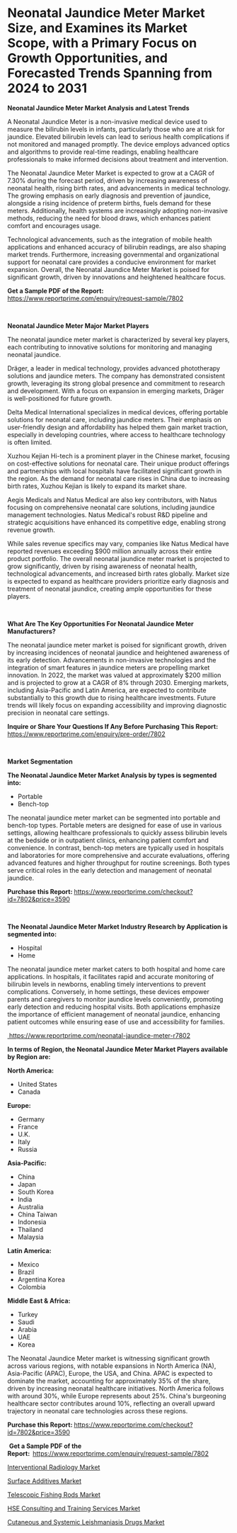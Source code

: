 <p><h1>Neonatal Jaundice Meter Market Size, and Examines its Market Scope, with a Primary Focus on Growth Opportunities, and Forecasted Trends Spanning from 2024 to 2031</h1></p><p><strong>Neonatal Jaundice Meter Market Analysis and Latest Trends</strong></p>
<p><p>A Neonatal Jaundice Meter is a non-invasive medical device used to measure the bilirubin levels in infants, particularly those who are at risk for jaundice. Elevated bilirubin levels can lead to serious health complications if not monitored and managed promptly. The device employs advanced optics and algorithms to provide real-time readings, enabling healthcare professionals to make informed decisions about treatment and intervention.</p><p>The Neonatal Jaundice Meter Market is expected to grow at a CAGR of 7.30% during the forecast period, driven by increasing awareness of neonatal health, rising birth rates, and advancements in medical technology. The growing emphasis on early diagnosis and prevention of jaundice, alongside a rising incidence of preterm births, fuels demand for these meters. Additionally, health systems are increasingly adopting non-invasive methods, reducing the need for blood draws, which enhances patient comfort and encourages usage.</p><p>Technological advancements, such as the integration of mobile health applications and enhanced accuracy of bilirubin readings, are also shaping market trends. Furthermore, increasing governmental and organizational support for neonatal care provides a conducive environment for market expansion. Overall, the Neonatal Jaundice Meter Market is poised for significant growth, driven by innovations and heightened healthcare focus.</p></p>
<p><strong>Get a Sample PDF of the Report:&nbsp;</strong> <a href="https://www.reportprime.com/enquiry/request-sample/7802?utm_campaign=37&utm_medium=2&utm_source=Github&utm_content=ia&utm_term=25112024&utm_id=neonatal-jaundice-meter">https://www.reportprime.com/enquiry/request-sample/7802</a></p>
<p>&nbsp;</p>
<p><strong>Neonatal Jaundice Meter Major Market Players</strong></p>
<p><p>The neonatal jaundice meter market is characterized by several key players, each contributing to innovative solutions for monitoring and managing neonatal jaundice. </p><p>Dräger, a leader in medical technology, provides advanced phototherapy solutions and jaundice meters. The company has demonstrated consistent growth, leveraging its strong global presence and commitment to research and development. With a focus on expansion in emerging markets, Dräger is well-positioned for future growth.</p><p>Delta Medical International specializes in medical devices, offering portable solutions for neonatal care, including jaundice meters. Their emphasis on user-friendly design and affordability has helped them gain market traction, especially in developing countries, where access to healthcare technology is often limited.</p><p>Xuzhou Kejian Hi-tech is a prominent player in the Chinese market, focusing on cost-effective solutions for neonatal care. Their unique product offerings and partnerships with local hospitals have facilitated significant growth in the region. As the demand for neonatal care rises in China due to increasing birth rates, Xuzhou Kejian is likely to expand its market share.</p><p>Aegis Medicals and Natus Medical are also key contributors, with Natus focusing on comprehensive neonatal care solutions, including jaundice management technologies. Natus Medical's robust R&D pipeline and strategic acquisitions have enhanced its competitive edge, enabling strong revenue growth.</p><p>While sales revenue specifics may vary, companies like Natus Medical have reported revenues exceeding $900 million annually across their entire product portfolio. The overall neonatal jaundice meter market is projected to grow significantly, driven by rising awareness of neonatal health, technological advancements, and increased birth rates globally. Market size is expected to expand as healthcare providers prioritize early diagnosis and treatment of neonatal jaundice, creating ample opportunities for these players.</p></p>
<p>&nbsp;</p>
<p><strong>What Are The Key Opportunities For Neonatal Jaundice Meter Manufacturers?</strong></p>
<p><p>The neonatal jaundice meter market is poised for significant growth, driven by increasing incidences of neonatal jaundice and heightened awareness of its early detection. Advancements in non-invasive technologies and the integration of smart features in jaundice meters are propelling market innovation. In 2022, the market was valued at approximately $200 million and is projected to grow at a CAGR of 8% through 2030. Emerging markets, including Asia-Pacific and Latin America, are expected to contribute substantially to this growth due to rising healthcare investments. Future trends will likely focus on expanding accessibility and improving diagnostic precision in neonatal care settings.</p></p>
<p><strong>Inquire or Share Your Questions If Any Before Purchasing This Report:</strong> <a href="https://www.reportprime.com/enquiry/pre-order/7802?utm_campaign=37&utm_medium=2&utm_source=Github&utm_content=ia&utm_term=25112024&utm_id=neonatal-jaundice-meter">https://www.reportprime.com/enquiry/pre-order/7802</a></p>
<p>&nbsp;</p>
<p><strong>Market Segmentation</strong></p>
<p><strong>The Neonatal Jaundice Meter Market Analysis by types is segmented into:</strong></p>
<p><ul><li>Portable</li><li>Bench-top</li></ul></p>
<p><p>The neonatal jaundice meter market can be segmented into portable and bench-top types. Portable meters are designed for ease of use in various settings, allowing healthcare professionals to quickly assess bilirubin levels at the bedside or in outpatient clinics, enhancing patient comfort and convenience. In contrast, bench-top meters are typically used in hospitals and laboratories for more comprehensive and accurate evaluations, offering advanced features and higher throughput for routine screenings. Both types serve critical roles in the early detection and management of neonatal jaundice.</p></p>
<p><strong>Purchase this Report:&nbsp;</strong><a href="https://www.reportprime.com/checkout?id=7802&price=3590&utm_campaign=37&utm_medium=2&utm_source=Github&utm_content=ia&utm_term=25112024&utm_id=neonatal-jaundice-meter">https://www.reportprime.com/checkout?id=7802&price=3590</a></p>
<p>&nbsp;</p>
<p><strong>The Neonatal Jaundice Meter Market Industry Research by Application is segmented into:</strong></p>
<p><ul><li>Hospital</li><li>Home</li></ul></p>
<p><p>The neonatal jaundice meter market caters to both hospital and home care applications. In hospitals, it facilitates rapid and accurate monitoring of bilirubin levels in newborns, enabling timely interventions to prevent complications. Conversely, in home settings, these devices empower parents and caregivers to monitor jaundice levels conveniently, promoting early detection and reducing hospital visits. Both applications emphasize the importance of efficient management of neonatal jaundice, enhancing patient outcomes while ensuring ease of use and accessibility for families.</p></p>
<p><a href="https://www.reportprime.com/neonatal-jaundice-meter-r7802?utm_campaign=37&utm_medium=2&utm_source=Github&utm_content=ia&utm_term=25112024&utm_id=neonatal-jaundice-meter">&nbsp;https://www.reportprime.com/neonatal-jaundice-meter-r7802</a></p>
<p><strong>In terms of Region, the Neonatal Jaundice Meter Market Players available by Region are:</strong></p>
<p>
    <p> <strong> North America: </strong>
        <ul>
            <li>United States</li>
            <li>Canada</li>
        </ul>
        </p> 
    <p> <strong> Europe: </strong>
        <ul>
            <li>Germany</li>
            <li>France</li>
            <li>U.K.</li>
            <li>Italy</li>
            <li>Russia</li>
        </ul>
        </p> 
    <p> <strong> Asia-Pacific: </strong>
        <ul>
            <li>China</li>
            <li>Japan</li>
            <li>South Korea</li>
            <li>India</li>
            <li>Australia</li>
            <li>China Taiwan</li>
            <li>Indonesia</li>
            <li>Thailand</li>
            <li>Malaysia</li>
        </ul>
        </p> 
    <p> <strong> Latin America: </strong>
        <ul>
            <li>Mexico</li>
            <li>Brazil</li>
            <li>Argentina Korea</li>
            <li>Colombia</li>
        </ul>
        </p> 
    <p> <strong> Middle East & Africa: </strong>
        <ul>
            <li>Turkey</li>
            <li>Saudi</li>
            <li>Arabia</li>
            <li>UAE</li>
            <li>Korea</li>
        </ul>
    </p>
    </p>
<p><p>The Neonatal Jaundice Meter market is witnessing significant growth across various regions, with notable expansions in North America (NA), Asia-Pacific (APAC), Europe, the USA, and China. APAC is expected to dominate the market, accounting for approximately 35% of the share, driven by increasing neonatal healthcare initiatives. North America follows with around 30%, while Europe represents about 25%. China's burgeoning healthcare sector contributes around 10%, reflecting an overall upward trajectory in neonatal care technologies across these regions.</p></p>
<p><strong>Purchase this Report: </strong><a href="https://www.reportprime.com/checkout?id=7802&price=3590&utm_campaign=37&utm_medium=2&utm_source=Github&utm_content=ia&utm_term=25112024&utm_id=neonatal-jaundice-meter">https://www.reportprime.com/checkout?id=7802&price=3590</a></p>
<p>&nbsp;<strong>Get a Sample PDF of the Report:&nbsp;&nbsp;</strong><a href="https://www.reportprime.com/enquiry/request-sample/7802?utm_campaign=37&utm_medium=2&utm_source=Github&utm_content=ia&utm_term=25112024&utm_id=neonatal-jaundice-meter">https://www.reportprime.com/enquiry/request-sample/7802</a></p>
<p><strong></strong></p>
<p><p><a href="https://github.com/DianaWilson796/Market-Research-Report-List-1/blob/main/interventional-radiology-market.md?utm_campaign=37&utm_medium=2&utm_source=Github&utm_content=ia&utm_term=25112024&utm_id=neonatal-jaundice-meter">Interventional Radiology Market</a></p><p><a href="https://www.linkedin.com/pulse/surface-additives-market-insights-report-company-specific-nuw7c?utm_campaign=37&utm_medium=2&utm_source=Github&utm_content=ia&utm_term=25112024&utm_id=neonatal-jaundice-meter">Surface Additives Market</a></p><p><a href="https://www.linkedin.com/pulse/strong-growth-anticipated-global-telescopic-fishing-jezvc?utm_campaign=37&utm_medium=2&utm_source=Github&utm_content=ia&utm_term=25112024&utm_id=neonatal-jaundice-meter">Telescopic Fishing Rods Market</a></p><p><a href="https://issuu.com/reportprime-2/docs/hse-consulting-and-training-service_2170fa62d12e63?utm_campaign=37&utm_medium=2&utm_source=Github&utm_content=ia&utm_term=25112024&utm_id=neonatal-jaundice-meter">HSE Consulting and Training Services Market</a></p><p><a href="https://issuu.com/reportprime-2/docs/cutaneous-and-systemic-leishmaniasi_15f52998471342?utm_campaign=37&utm_medium=2&utm_source=Github&utm_content=ia&utm_term=25112024&utm_id=neonatal-jaundice-meter">Cutaneous and Systemic Leishmaniasis Drugs Market</a></p></p>
